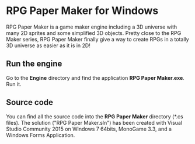 # RPG Paper Maker for Windows
RPG Paper Maker is a game maker engine including a 3D universe with many 2D sprites and some simplified 3D objects. Pretty close to the RPG Maker series, RPG Paper Maker finally give a way to create RPGs in a totally 3D universe as easier as it is in 2D!

## Run the engine

Go to the **Engine** directory and find the application **RPG Paper Maker.exe**. Run it. 

## Source code

You can find all the source code into the **RPG Paper Maker** directory (*.cs files). The solution ("RPG Paper Maker.sln") has been created with Visual Studio Community 2015 on Windows 7 64bits, MonoGame 3.3, and a Windows Forms Application.